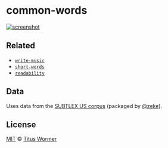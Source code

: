 # common-words

[![screenshot](screenshot.png)](https://wooorm.com/common-words)

## Related

*   [`write-music`](https://github.com/wooorm/write-music)
*   [`short-words`](https://github.com/wooorm/short-words)
*   [`readability`](https://github.com/wooorm/readability)

## Data

Uses data from the [SUBTLEX US corpus][subtlex] (packaged by [@zeke][]).

## License

[MIT](license) © [Titus Wormer](https://wooorm.com)

[subtlex]: https://www.npmjs.com/package/subtlex-word-frequencies

[@zeke]: https://github.com/zeke
